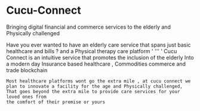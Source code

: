 # Cucu-Connect
Bringing digital financial and commerce services to the elderly and Physically challenged 

Have you ever wanted to have an elderly care service that spans just basic healthcare and bills ? 
  and a Physical therapy care platform  ' ''' '
Cucu Connect is an intuitive service that promotes the inclusion of the elderly Into a modern day Insurance based healthcare , 
Commodities commerce and trade blockchain

    Most healthcare platforms wont go the extra mile , at cucu connect we plan to innovate a facility for the age and Physically challenged, 
    That goes beyond the extra mile to provide care services for your loved ones from 
    the comfort of their premise or yours 
    
    
   
